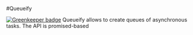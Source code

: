 #Queueify

[![Greenkeeper badge](https://badges.greenkeeper.io/antoinepairet/queueify.svg)](https://greenkeeper.io/)
Queueify allows to create queues of asynchronous tasks. The API is promised-based
